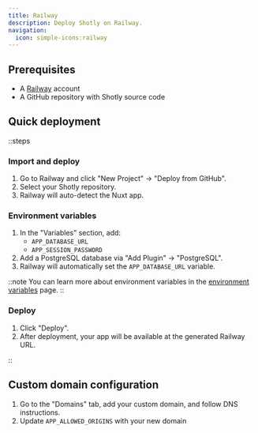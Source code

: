 ```yaml
---
title: Railway
description: Deploy Shotly on Railway.
navigation:
  icon: simple-icons:railway
---
```


## Prerequisites

- A [Railway](https://railway.app) account
- A GitHub repository with Shotly source code

## Quick deployment

::steps

### Import and deploy

1. Go to Railway and click "New Project" → "Deploy from GitHub".
2. Select your Shotly repository.
3. Railway will auto-detect the Nuxt app.

### Environment variables

1. In the "Variables" section, add:
   - `APP_DATABASE_URL`
   - `APP_SESSION_PASSWORD`
2. Add a PostgreSQL database via "Add Plugin" → "PostgreSQL".
3. Railway will automatically set the `APP_DATABASE_URL` variable.

::note
You can learn more about environment variables in the [environment variables](./99.environment-variables.md) page.
::

### Deploy

1. Click "Deploy".
2. After deployment, your app will be available at the generated Railway URL.

::

## Custom domain configuration

1. Go to the "Domains" tab, add your custom domain, and follow DNS instructions.
2. Update `APP_ALLOWED_ORIGINS` with your new domain
